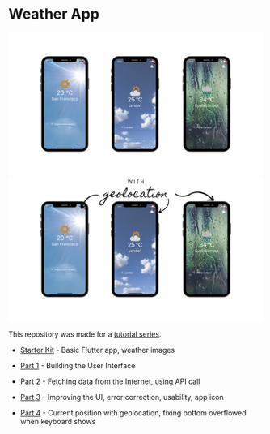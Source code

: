 # Weather App

![final app](https://github.com/mercihohmann/Images/blob/master/weather_app.png)
![final app after part four](https://github.com/mercihohmann/Images/blob/master/weather_app_updated.png)

This repository was made for a [tutorial series](https://youtu.be/GwIJdJD4Bc4). 

* [Starter Kit](https://github.com/mercihohmann/flutter-weather-app-starterkit) - Basic Flutter app, weather images

* [Part 1](https://github.com/mercihohmann/flutter-weather-app-part1) - Building the User Interface

* [Part 2](https://github.com/mercihohmann/flutter-weather-app-part2) - Fetching data from the Internet, using API call

* [Part 3](https://github.com/mercihohmann/flutter-weather-app-part3) - Improving the UI, error correction, usability, app icon

* [Part 4](https://github.com/mercihohmann/flutter-weather-app-part4) - Current position with geolocation, fixing bottom overflowed when keyboard shows


